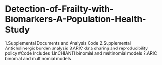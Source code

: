 # Detection-of-Frailty-with-Biomarkers-A-Population-Health-Study
1.Supplemental Documents and Analysis Code 
2.Supplemental Anticholinergic burden analysis 
3.ARIC data sharing and reproducibility policy 
#Code Includes 
1.InCHIANTI binomial and multinomial models 
2.ARIC binomial and multinomial models
